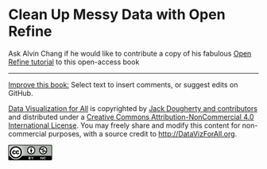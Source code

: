 # Clean Up Messy Data with Open Refine

Ask Alvin Chang if he would like to contribute a copy of his fabulous [Open Refine tutorial](http://trendct.org/2015/04/24/john-jonathan-and-johnny-how-to-merge-them-in-open-refine/) to this open-access book



---



[Improve this book:](../../gitbook/improve.md) Select text to insert comments, or suggest edits on GitHub.

[Data Visualization for All](http://datavizforall.org)
is copyrighted by [Jack Dougherty and contributors](../../introduction/who.md)
and distributed under a [Creative Commons Attribution-NonCommercial 4.0 International License](http://creativecommons.org/licenses/by-nc/4.0). You may freely share and modify this content for non-commercial purposes, with a source credit to http://DataVizForAll.org.

![Creative Commons by-nc image](../../cc-by-nc.png)
